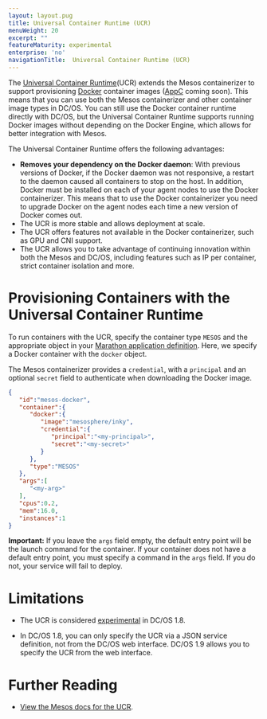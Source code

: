 ```yaml
---
layout: layout.pug
title: Universal Container Runtime (UCR)
menuWeight: 20
excerpt: ""
featureMaturity: experimental
enterprise: 'no'
navigationTitle:  Universal Container Runtime (UCR)
---
```


<!-- This source repo for this topic is https://github.com/dcos/dcos-docs -->


The [Universal Container Runtime](http://mesos.apache.org/documentation/latest/container-image)(UCR) extends the Mesos containerizer to support provisioning [Docker](https://docker.com/) container images ([AppC](https://github.com/appc/spec) coming soon). This means that you can use both the Mesos containerizer and other container image types in DC/OS. You can still use the Docker container runtime directly with DC/OS, but the Universal Container Runtime supports running Docker images without depending on the Docker Engine, which allows for better integration with Mesos.

The Universal Container Runtime offers the following advantages:

* **Removes your dependency on the Docker daemon**: With previous versions of Docker, if the Docker daemon was not responsive, a restart to the daemon caused all containers to stop on the host. In addition, Docker must be installed on each of your agent nodes to use the Docker containerizer. This means that to use the Docker containerizer you need to upgrade Docker on the agent nodes each time a new version of Docker comes out.
* The UCR is more stable and allows deployment at scale.
* The UCR offers features not available in the Docker containerizer, such as GPU and CNI support.
* The UCR allows you to take advantage of continuing innovation within both the Mesos and DC/OS, including features such as IP per container, strict container isolation and more.

# Provisioning Containers with the Universal Container Runtime

To run containers with the UCR, specify the container type `MESOS` and the appropriate object in your [Marathon application definition](http://mesosphere.github.io/marathon/docs/application-basics.html). Here, we specify a Docker container with the `docker` object.

The Mesos containerizer provides a `credential`, with a `principal` and an optional `secret` field to authenticate when downloading the Docker image.

```json
{  
   "id":"mesos-docker",
   "container":{  
      "docker":{  
         "image":"mesosphere/inky",
         "credential":{  
            "principal":"<my-principal>",
            "secret":"<my-secret>"
         }
      },
      "type":"MESOS"
   },
   "args":[  
      "<my-arg>"
   ],
   "cpus":0.2,
   "mem":16.0,
   "instances":1
}
```

**Important:** If you leave the `args` field empty, the default entry point will be the launch command for the container. If your container does not have a default entry point, you must specify a command in the `args` field. If you do not, your service will fail to deploy.

# Limitations
- The UCR is considered [experimental](/1.8/overview/feature-maturity/) in DC/OS 1.8.

- In DC/OS 1.8, you can only specify the UCR via a JSON service definition, not from the DC/OS web interface. DC/OS 1.9 allows you to specify the UCR from the web interface.

# Further Reading
- [View the Mesos docs for the UCR](http://mesos.apache.org/documentation/latest/container-image/).
